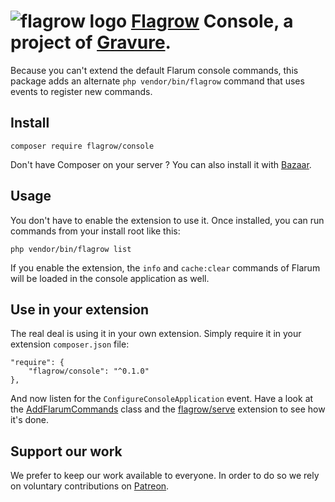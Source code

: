 # ![flagrow logo](https://avatars0.githubusercontent.com/u/16413865?v=3&s=20) [Flagrow](https://discuss.flarum.org/d/1832-flagrow-extension-developer-group) Console, a project of [Gravure](https://gravure.io/).

Because you can't extend the default Flarum console commands, this package adds an alternate `php vendor/bin/flagrow` command that uses events to register new commands.

## Install

    composer require flagrow/console

Don't have Composer on your server ? You can also install it with [Bazaar](https://github.com/flagrow/bazaar).

## Usage

You don't have to enable the extension to use it.
Once installed, you can run commands from your install root like this:

    php vendor/bin/flagrow list

If you enable the extension, the `info` and `cache:clear` commands of Flarum will be loaded in the console application as well.

## Use in your extension

The real deal is using it in your own extension.
Simply require it in your extension `composer.json` file:

    "require": {
        "flagrow/console": "^0.1.0"
    },

And now listen for the `ConfigureConsoleApplication` event.
Have a look at the [AddFlarumCommands](src/Listeners/AddFlarumCommands.php) class and the [flagrow/serve](https://github.com/flagrow/serve) extension to see how it's done.

## Support our work

We prefer to keep our work available to everyone.
In order to do so we rely on voluntary contributions on [Patreon](https://www.patreon.com/flagrow).
